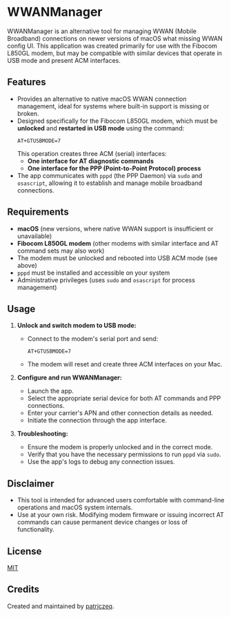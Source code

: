 # WWANManager

WWANManager is an alternative tool for managing WWAN (Mobile Broadband) connections on newer versions of macOS what missing WWAN config UI. This application was created primarily for use with the Fibocom L850GL modem, but may be compatible with similar devices that operate in USB mode and present ACM interfaces.

## Features

- Provides an alternative to native macOS WWAN connection management, ideal for systems where built-in support is missing or broken.
- Designed specifically for the Fibocom L850GL modem, which must be **unlocked** and **restarted in USB mode** using the command:  
  ```
  AT+GTUSBMODE=7
  ```
  This operation creates three ACM (serial) interfaces:
  - **One interface for AT diagnostic commands**
  - **One interface for the PPP (Point-to-Point Protocol) process**
- The app communicates with `pppd` (the PPP Daemon) via `sudo` and `osascript`, allowing it to establish and manage mobile broadband connections.

## Requirements

- **macOS** (new versions, where native WWAN support is insufficient or unavailable)
- **Fibocom L850GL modem** (other modems with similar interface and AT command sets may also work)
- The modem must be unlocked and rebooted into USB ACM mode (see above)
- `pppd` must be installed and accessible on your system
- Administrative privileges (uses `sudo` and `osascript` for process management)

## Usage

1. **Unlock and switch modem to USB mode:**
   - Connect to the modem's serial port and send:  
     ```
     AT+GTUSBMODE=7
     ```
   - The modem will reset and create three ACM interfaces on your Mac.

2. **Configure and run WWANManager:**
   - Launch the app.
   - Select the appropriate serial device for both AT commands and PPP connections.
   - Enter your carrier's APN and other connection details as needed.
   - Initiate the connection through the app interface.

3. **Troubleshooting:**
   - Ensure the modem is properly unlocked and in the correct mode.
   - Verify that you have the necessary permissions to run `pppd` via `sudo`.
   - Use the app's logs to debug any connection issues.

## Disclaimer

- This tool is intended for advanced users comfortable with command-line operations and macOS system internals.
- Use at your own risk. Modifying modem firmware or issuing incorrect AT commands can cause permanent device changes or loss of functionality.

## License

[MIT](LICENSE)

## Credits

Created and maintained by [patriczeq](https://github.com/patriczeq).